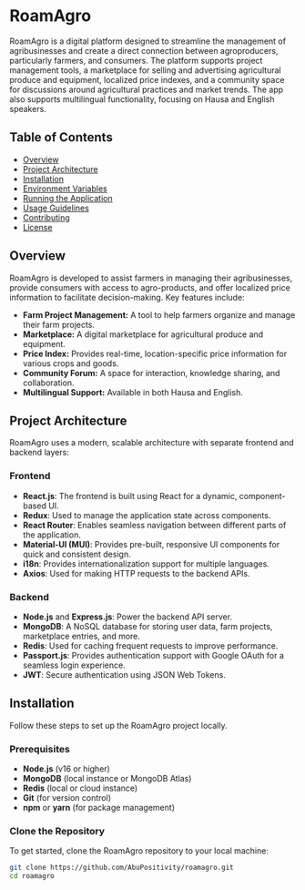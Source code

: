 # RoamAgro

RoamAgro is a digital platform designed to streamline the management of agribusinesses and create a direct connection between agroproducers, particularly farmers, and consumers. The platform supports project management tools, a marketplace for selling and advertising agricultural produce and equipment, localized price indexes, and a community space for discussions around agricultural practices and market trends. The app also supports multilingual functionality, focusing on Hausa and English speakers.

## Table of Contents
- [Overview](#overview)
- [Project Architecture](#project-architecture)
- [Installation](#installation)
- [Environment Variables](#environment-variables)
- [Running the Application](#running-the-application)
- [Usage Guidelines](#usage-guidelines)
- [Contributing](#contributing)
- [License](#license)

## Overview

RoamAgro is developed to assist farmers in managing their agribusinesses, provide consumers with access to agro-products, and offer localized price information to facilitate decision-making. Key features include:

- **Farm Project Management:** A tool to help farmers organize and manage their farm projects.
- **Marketplace:** A digital marketplace for agricultural produce and equipment.
- **Price Index:** Provides real-time, location-specific price information for various crops and goods.
- **Community Forum:** A space for interaction, knowledge sharing, and collaboration.
- **Multilingual Support:** Available in both Hausa and English.

## Project Architecture

RoamAgro uses a modern, scalable architecture with separate frontend and backend layers:

### **Frontend** 
- **React.js**: The frontend is built using React for a dynamic, component-based UI.
- **Redux**: Used to manage the application state across components.
- **React Router**: Enables seamless navigation between different parts of the application.
- **Material-UI (MUI)**: Provides pre-built, responsive UI components for quick and consistent design.
- **i18n**: Provides internationalization support for multiple languages.
- **Axios**: Used for making HTTP requests to the backend APIs.

### **Backend** 
- **Node.js** and **Express.js**: Power the backend API server.
- **MongoDB**: A NoSQL database for storing user data, farm projects, marketplace entries, and more.
- **Redis**: Used for caching frequent requests to improve performance.
- **Passport.js**: Provides authentication support with Google OAuth for a seamless login experience.
- **JWT**: Secure authentication using JSON Web Tokens.

## Installation

Follow these steps to set up the RoamAgro project locally.

### Prerequisites

- **Node.js** (v16 or higher)
- **MongoDB** (local instance or MongoDB Atlas)
- **Redis** (local or cloud instance)
- **Git** (for version control)
- **npm** or **yarn** (for package management)

### Clone the Repository

To get started, clone the RoamAgro repository to your local machine:

```bash
git clone https://github.com/AbuPositivity/roamagro.git
cd roamagro